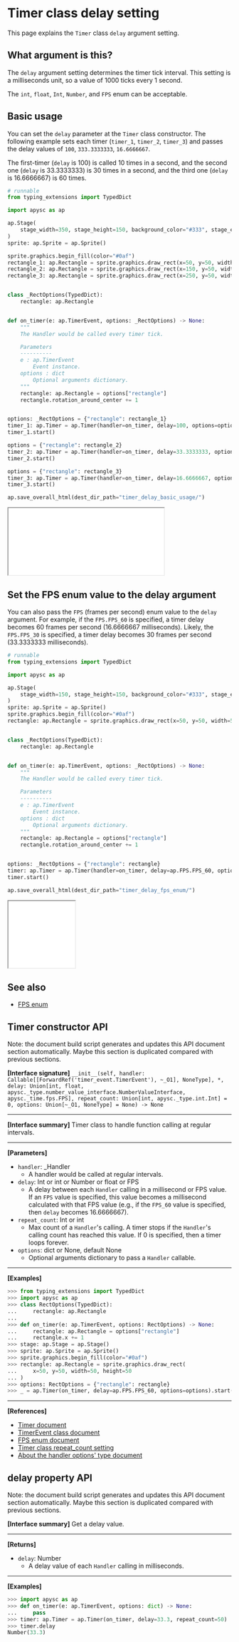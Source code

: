 # Timer class delay setting

This page explains the `Timer` class `delay` argument setting.

## What argument is this?

The `delay` argument setting determines the timer tick interval. This setting is a milliseconds unit, so a value of 1000 ticks every 1 second.

The `int`\, `float`\, `Int`\, `Number`\, and `FPS` enum can be acceptable.

## Basic usage

You can set the `delay` parameter at the `Timer` class constructor. The following example sets each timer (`timer_1`, `timer_2`, `timer_3`) and passes the delay values of `100`, `333.3333333`, `16.6666667`.

The first-timer (`delay` is 100) is called 10 times in a second, and the second one (`delay` is 33.3333333) is 30 times in a second, and the third one (`delay` is 16.6666667) is 60 times.

```py
# runnable
from typing_extensions import TypedDict

import apysc as ap

ap.Stage(
    stage_width=350, stage_height=150, background_color="#333", stage_elem_id="stage"
)
sprite: ap.Sprite = ap.Sprite()

sprite.graphics.begin_fill(color="#0af")
rectangle_1: ap.Rectangle = sprite.graphics.draw_rect(x=50, y=50, width=50, height=50)
rectangle_2: ap.Rectangle = sprite.graphics.draw_rect(x=150, y=50, width=50, height=50)
rectangle_3: ap.Rectangle = sprite.graphics.draw_rect(x=250, y=50, width=50, height=50)


class _RectOptions(TypedDict):
    rectangle: ap.Rectangle


def on_timer(e: ap.TimerEvent, options: _RectOptions) -> None:
    """
    The Handler would be called every timer tick.

    Parameters
    ----------
    e : ap.TimerEvent
        Event instance.
    options : dict
        Optional arguments dictionary.
    """
    rectangle: ap.Rectangle = options["rectangle"]
    rectangle.rotation_around_center += 1


options: _RectOptions = {"rectangle": rectangle_1}
timer_1: ap.Timer = ap.Timer(handler=on_timer, delay=100, options=options)
timer_1.start()

options = {"rectangle": rectangle_2}
timer_2: ap.Timer = ap.Timer(handler=on_timer, delay=33.3333333, options=options)
timer_2.start()

options = {"rectangle": rectangle_3}
timer_3: ap.Timer = ap.Timer(handler=on_timer, delay=16.6666667, options=options)
timer_3.start()

ap.save_overall_html(dest_dir_path="timer_delay_basic_usage/")
```

<iframe src="static/timer_delay_basic_usage/index.html" width="350" height="150"></iframe>

## Set the FPS enum value to the delay argument

You can also pass the `FPS` (frames per second) enum value to the `delay` argument. For example, if the `FPS.FPS_60` is specified, a timer delay becomes 60 frames per second (16.6666667 milliseconds). Likely, the `FPS.FPS_30` is specified, a timer delay becomes 30 frames per second (33.3333333 milliseconds).

```py
# runnable
from typing_extensions import TypedDict

import apysc as ap

ap.Stage(
    stage_width=150, stage_height=150, background_color="#333", stage_elem_id="stage"
)
sprite: ap.Sprite = ap.Sprite()
sprite.graphics.begin_fill(color="#0af")
rectangle: ap.Rectangle = sprite.graphics.draw_rect(x=50, y=50, width=50, height=50)


class _RectOptions(TypedDict):
    rectangle: ap.Rectangle


def on_timer(e: ap.TimerEvent, options: _RectOptions) -> None:
    """
    The Handler would be called every timer tick.

    Parameters
    ----------
    e : ap.TimerEvent
        Event instance.
    options : dict
        Optional arguments dictionary.
    """
    rectangle: ap.Rectangle = options["rectangle"]
    rectangle.rotation_around_center += 1


options: _RectOptions = {"rectangle": rectangle}
timer: ap.Timer = ap.Timer(handler=on_timer, delay=ap.FPS.FPS_60, options=options)
timer.start()

ap.save_overall_html(dest_dir_path="timer_delay_fps_enum/")
```

<iframe src="static/timer_delay_fps_enum/index.html" width="150" height="150"></iframe>

## See also

- [FPS enum](fps.md)


## Timer constructor API

<!-- Docstring: apysc._time.timer.Timer.__init__ -->

<span class="inconspicuous-txt">Note: the document build script generates and updates this API document section automatically. Maybe this section is duplicated compared with previous sections.</span>

**[Interface signature]** `__init__(self, handler: Callable[[ForwardRef('timer_event.TimerEvent'), ~_O1], NoneType], *, delay: Union[int, float, apysc._type.number_value_interface.NumberValueInterface, apysc._time.fps.FPS], repeat_count: Union[int, apysc._type.int.Int] = 0, options: Union[~_O1, NoneType] = None) -> None`<hr>

**[Interface summary]** Timer class to handle function calling at regular intervals.<hr>

**[Parameters]**

- `handler`: _Handler
  - A handler would be called at regular intervals.
- `delay`: Int or int or Number or float or FPS
  - A delay between each `Handler` calling in a millisecond or FPS value. If an `FPS` value is specified, this value becomes a millisecond calculated with that FPS value (e.g., if the `FPS_60` value is specified, then `delay` becomes 16.6666667).
- `repeat_count`: Int or int
  - Max count of a `Handler`'s calling. A timer stops if the `Handler`'s calling count has reached this value. If 0 is specified, then a timer loops forever.
- `options`: dict or None, default None
  - Optional arguments dictionary to pass a `Handler` callable.

<hr>

**[Examples]**

```py
>>> from typing_extensions import TypedDict
>>> import apysc as ap
>>> class RectOptions(TypedDict):
...     rectangle: ap.Rectangle
...
>>> def on_timer(e: ap.TimerEvent, options: RectOptions) -> None:
...     rectangle: ap.Rectangle = options["rectangle"]
...     rectangle.x += 1
>>> stage: ap.Stage = ap.Stage()
>>> sprite: ap.Sprite = ap.Sprite()
>>> sprite.graphics.begin_fill(color="#0af")
>>> rectangle: ap.Rectangle = sprite.graphics.draw_rect(
...     x=50, y=50, width=50, height=50
... )
>>> options: RectOptions = {"rectangle": rectangle}
>>> _ = ap.Timer(on_timer, delay=ap.FPS.FPS_60, options=options).start()
```

<hr>

**[References]**

- [Timer document](https://simon-ritchie.github.io/apysc/en/timer.html)
- [TimerEvent class document](https://simon-ritchie.github.io/apysc/en/timer_event.html)
- [FPS enum document](https://simon-ritchie.github.io/apysc/en/fps.html)
- [Timer class repeat_count setting](https://simon-ritchie.github.io/apysc/en/timer_repeat_count.html)
- [About the handler options' type document](https://simon-ritchie.github.io/apysc/en/about_handler_options_type.html)

## delay property API

<!-- Docstring: apysc._time.timer.Timer.delay -->

<span class="inconspicuous-txt">Note: the document build script generates and updates this API document section automatically. Maybe this section is duplicated compared with previous sections.</span>

**[Interface summary]** Get a delay value.<hr>

**[Returns]**

- `delay`: Number
  - A delay value of each `Handler` calling in milliseconds.

<hr>

**[Examples]**

```py
>>> import apysc as ap
>>> def on_timer(e: ap.TimerEvent, options: dict) -> None:
...     pass
>>> timer: ap.Timer = ap.Timer(on_timer, delay=33.3, repeat_count=50)
>>> timer.delay
Number(33.3)
```